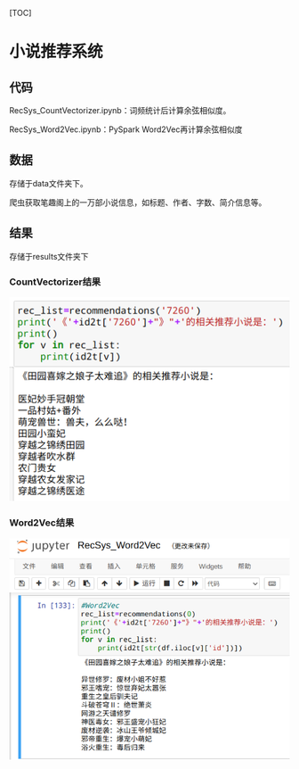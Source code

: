 [TOC]

# 小说推荐系统

## 代码

RecSys_CountVectorizer.ipynb：词频统计后计算余弦相似度。

RecSys_Word2Vec.ipynb：PySpark Word2Vec再计算余弦相似度

## 数据

存储于data文件夹下。  

爬虫获取笔趣阁上的一万部小说信息，如标题、作者、字数、简介信息等。  

## 结果

存储于results文件夹下  

### CountVectorizer结果

![result1](./pic/result1.png)

### Word2Vec结果

![result2](./pic/result2.png)





